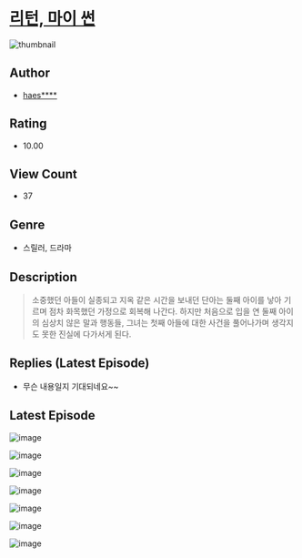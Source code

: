 # [리턴, 마이 썬](https://comic.naver.com/challenge/list?titleId=811446)
![thumbnail](https://image-comic.pstatic.net/user_contents_data/challenge_comic/2023/05/25/332656/upload_3918802623563904054_480x623.jpeg)

## Author
- [haes****](https://comic.naver.com/artistTitle?id=332656)

## Rating
- 10.00

## View Count
- 37

## Genre
- 스릴러, 드라마

## Description
> 소중했던 아들이 실종되고 지옥 같은 시간을 보내던 단아는 둘째 아이를 낳아 기르며 점차 화목했던 가정으로 회복해 나간다. 하지만 처음으로 입을 연 둘째 아이의 심상치 않은 말과 행동들, 그녀는 첫째 아들에 대한 사건을 풀어나가며 생각지도 못한 진실에 다가서게 된다.

## Replies (Latest Episode)
- 무슨 내용일지 기대되네요~~

## Latest Episode
![image](https://image-comic.pstatic.net/user_contents_data/challenge_comic/2023/05/25/332656/upload_7221299043072225890.jpeg)

![image](https://image-comic.pstatic.net/user_contents_data/challenge_comic/2023/05/25/332656/upload_7148391522184028724.jpeg)

![image](https://image-comic.pstatic.net/user_contents_data/challenge_comic/2023/05/25/332656/upload_4134929187531285813.jpeg)

![image](https://image-comic.pstatic.net/user_contents_data/challenge_comic/2023/05/25/332656/upload_7366028828052895286.jpeg)

![image](https://image-comic.pstatic.net/user_contents_data/challenge_comic/2023/05/25/332656/upload_3763096346038646841.jpeg)

![image](https://image-comic.pstatic.net/user_contents_data/challenge_comic/2023/05/25/332656/upload_3631366283783071030.jpeg)

![image](https://image-comic.pstatic.net/user_contents_data/challenge_comic/2023/05/25/332656/upload_4062869605024413237.jpeg)
